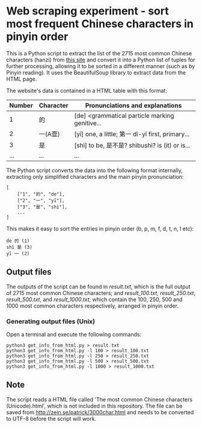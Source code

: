 # Web scraping experiment - sort most frequent Chinese characters in pinyin order

This is a Python script to extract the list of the 2715 most common Chinese characters (hanzi) from [this site](http://zein.se/patrick/3000char.html) and convert it into a Python list of tuples for further processing, allowing it to be sorted in a different manner (such as by Pinyin reading). It uses the BeautifulSoup library to extract data from the HTML page.

The website's data is contained in a HTML table with this format:

| Number | Character | Pronunciations and explanations |
| --- | --- | --- |
| 1 | 的 | [de] <grammatical particle marking genitive... |
| 2 | 一(A壹) | [yī] one, a little; 第一 dì-yī first, primary... |
| 3 | 是	 | [shì] to be, 是不是? shìbushì? is (it) or is... |
| ... | ... | ... |

The Python script converts the data into the following format internally, extracting only simplified characters and the main pinyin pronunciation:

```
[
    ["1", "的", "de"],
    ["2", "一", "yī"],
    ["3", "是", "shì"],
    ...
]
```

This makes it easy to sort the entries in pinyin order (b, p, m, f, d, t, n, l etc):

```
de 的 (1)
shì 是 (3)
yī 一 (2)
``` 

## Output files

The outputs of the script can be found in _result.txt_, which is the full output of 2715 most common Chinese characters; and _result_100.txt_, _result_250.txt_, _result_500.txt_, and _result_1000.txt_, which contain the 100, 250, 500 and 1000 most common characters respectively, arranged in pinyin order.

### Generating output files (Unix)

Open a terminal and execute the following commands:

```
python3 get_info_from_html.py > result.txt
python3 get_info_from_html.py -l 100 > result_100.txt
python3 get_info_from_html.py -l 250 > result_250.txt
python3 get_info_from_html.py -l 500 > result_500.txt
python3 get_info_from_html.py -l 1000 > result_1000.txt
```

## Note

The script reads a HTML file called 'The most common Chinese characters (Unicode).html', which is not included in this repository. The file can be saved from http://zein.se/patrick/3000char.html and needs to be converted to UTF-8 before the script will work.
